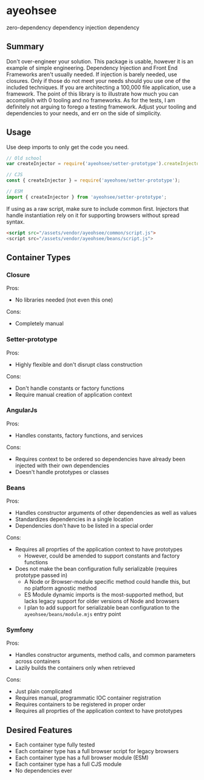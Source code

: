 # ayeohsee
zero-dependency dependency injection dependency

## Summary

Don't over-engineer your solution. This package is usable, however it is an example of simple engineering. Dependency Injection and Front End Frameworks aren't usually needed. If injection is barely needed, use closures. Only if those do not meet your needs should you use one of the included techniques. If you are architecting a 100,000 file application, use a framework. The point of this library is to illustrate how much you can accomplish with 0 tooling and no frameworks. As for the tests, I am definitely not arguing to forego a testing framework. Adjust your tooling and dependencies to your needs, and err on the side of simplicity.

## Usage

Use deep imports to only get the code you need.

```javascript
// Old school
var createInjector = require('ayeohsee/setter-prototype').createInjector;

// CJS
const { createInjector } = require('ayeohsee/setter-prototype');

// ESM
import { createInjector } from 'ayeohsee/setter-prototype';
```

If using as a raw script, make sure to include common first. Injectors that handle instantiation rely on it for supporting browsers without spread syntax.

```html
<script src="/assets/vendor/ayeohsee/common/script.js">
<script src="/assets/vendor/ayeohsee/beans/script.js">
```

## Container Types

### Closure

Pros:

- No libraries needed (not even this one)

Cons:

- Completely manual

### Setter-prototype

Pros:

- Highly flexible and don't disrupt class construction

Cons:

- Don't handle constants or factory functions
- Require manual creation of application context

### AngularJs

Pros:

- Handles constants, factory functions, and services

Cons:

- Requires context to be ordered so dependencies have already been injected with their own dependencies
- Doesn't handle prototypes or classes

### Beans

Pros:

- Handles constructor arguments of other dependencies as well as values
- Standardizes dependencies in a single location
- Dependencies don't have to be listed in a special order

Cons:

- Requires all proprties of the application context to have prototypes
  - However, could be amended to support constants and factory functions
- Does not make the bean configuration fully serializable (requires prototype passed in)
  - A Node or Browser-module specific method could handle this, but no platform agnostic method
  - ES Module dynamic imports is the most-supported method, but lacks legacy support for older versions of Node and browsers
  - I plan to add support for serializable bean configuration to the `ayeohsee/beans/module.mjs` entry point

### Symfony

Pros:

- Handles constructor arguments, method calls, and common parameters across containers
- Lazily builds the containers only when retrieved

Cons:

- Just plain complicated
- Requires manual, programmatic IOC container registration
- Requires containers to be registered in proper order
- Requires all proprties of the application context to have prototypes

## Desired Features

- Each container type fully tested
- Each container type has a full browser script for legacy browsers
- Each container type has a full browser module (ESM)
- Each container type has a full CJS module
- No dependencies ever
